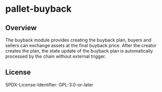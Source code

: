 # pallet-buyback

## Overview

The buyback module provides creating the buyback plan, buyers and sellers can exchange assets at the final buyback price. After the creator creates the plan, the state update of the buyback plan is automatically processed by the chain without external trigger.

## License

SPDX-License-Identifier: GPL-3.0-or-later